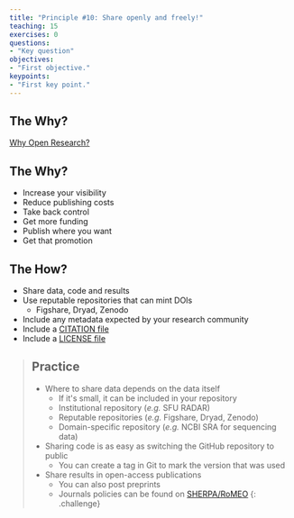 ```yaml
---
title: "Principle #10: Share openly and freely!"
teaching: 15
exercises: 0
questions:
- "Key question"
objectives:
- "First objective."
keypoints:
- "First key point."
---
```



## The Why?

[Why Open Research?](whyopenresearch.org)


## The Why?

* Increase your visibility
* Reduce publishing costs
* Take back control
* Get more funding
* Publish where you want
* Get that promotion


## The How?

* Share data, code and results
* Use reputable repositories that can mint DOIs
    * Figshare, Dryad, Zenodo
* Include any metadata expected by your research community
* Include a [CITATION file](https://github.com/dib-lab/khmer/blob/master/CITATION)
* Include a [LICENSE file](https://github.com/dib-lab/khmer/blob/master/LICENSE)


> ## Practice
> 
> * Where to share data depends on the data itself
>     * If it's small, it can be included in your repository
>     * Institutional repository (_e.g._ SFU RADAR)
>     * Reputable repositories (_e.g._ Figshare, Dryad, Zenodo)
>     * Domain-specific repository (_e.g._ NCBI SRA for sequencing data)
> * Sharing code is as easy as switching the GitHub repository to public
>     * You can create a tag in Git to mark the version that was used
> * Share results in open-access publications
>     * You can also post preprints
>     * Journals policies can be found on [SHERPA/RoMEO](http://www.sherpa.ac.uk/romeo/index.php)
{: .challenge}
